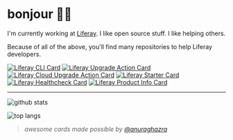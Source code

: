 # bonjour 🐻‍❄️

I'm currently working at [Liferay](https://www.liferay.com/).
I like open source stuff.
I like helping others.

Because of all of the above, you'll find many repositories to help Liferay developers.

[![Liferay CLI Card](https://github-readme-stats.vercel.app/api/pin/?username=lgdd&repo=liferay-cli&theme=transparent)](https://github.com/lgdd/liferay-cli)
[![Liferay Upgrade Action Card](https://github-readme-stats.vercel.app/api/pin/?username=lgdd&repo=liferay-upgrade-action&theme=transparent)](https://github.com/lgdd/liferay-upgrade-action)
[![Liferay Cloud Upgrade Action Card](https://github-readme-stats.vercel.app/api/pin/?username=lgdd&repo=liferay-cloud-upgrade-action&theme=transparent)](https://github.com/lgdd/liferay-cloud-upgrade-action)
[![Liferay Starter Card](https://github-readme-stats.vercel.app/api/pin/?username=lgdd&repo=liferay-starter&theme=transparent)](https://github.com/lgdd/liferay-starter)
[![Liferay Healthcheck Card](https://github-readme-stats.vercel.app/api/pin/?username=lgdd&repo=liferay-healthcheck&theme=transparent)](https://github.com/lgdd/liferay-healtcheck)
[![Liferay Product Info Card](https://github-readme-stats.vercel.app/api/pin/?username=lgdd&repo=liferay-product-info&theme=transparent)](https://github.com/lgdd/liferay-product-info)

---

![github stats](https://github-readme-stats.vercel.app/api?username=lgdd&hide_title=true&show_icons=true&theme=transparent)

![top langs](https://github-readme-stats.vercel.app/api/top-langs/?username=lgdd&layout=donut&hide=html,freemarker,css&exclude_repo=dotfiles&theme=transparent)

> _awesome cards made possible by [@anuraghazra](https://github.com/anuraghazra)_